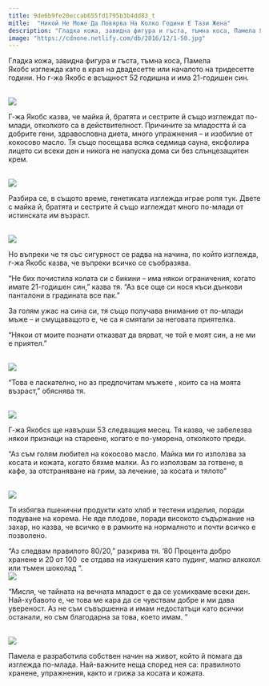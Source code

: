 ```yaml
---
title: 9de6b9fe20eccab655fd1795b3b4dd83_t
mitle:  "Никой Не Може Да Повярва На Колко Години Е Тази Жена"
description: "Гладка кожа, завидна фигура и гъста, тъмна коса, Памела Якобс изглежда като в края на двадесетте или началото на тридесетте години. Но г-жа Якобс е всъщност 52 годишн�"
image: "https://cdnone.netlify.com/db/2016/12/1-50.jpg"
---
```


 <p>Гладка кожа, завидна фигура и гъста, тъмна коса, Памела Якобс изглежда като в края на двадесетте или началото на тридесетте години. Но г-жа Якобс е всъщност 52 годишна и има 21-годишен син.</p>       <p> <br/><img src="https://cdnone.netlify.com/db/2016/12/1-50.jpg"/><br/></p> <p>Г-жа Якобс казва, че майка й, братята и сестрите й също изглеждат по-млади, отколкото са в действителност. Причините за младостта й са добрите гени, здравословна диета, много упражнения – и изобилие от кокосово масло. Тя също посещава всяка седмица сауна, ексфолира лицето си всеки ден и никога не напуска дома си без слънцезащитен крем.</p>  <p> <br/><img src="https://cdnone.netlify.com/db/2016/12/2-27.jpg"/><br/></p>      <p>Разбира се, в същото време, генетиката изглежда играе роля тук. Двете с майка й, братята и сестрите й също изглеждат много по-млади от истинската им възраст.</p> <p> <br/><img src="https://cdnone.netlify.com/db/2016/12/3-48.jpg"/><br/></p> <p>Но въпреки че тя със сигурност се радва на начина, по който изглежда, г-жа Якобс казва, че въпреки всичко се съобразява.</p> <p>“Не бих почистила колата си с бикини – има някои ограничения, когато имате 21-годишен син,” казва тя. “Аз все още си нося къси дънкови панталони в градината все пак.”</p>       <p>За голям ужас на сина си, тя също получава внимание от по-млади мъже – и смущаващото е, че са я смятали за неговата приятелка.</p> <p>“Някои от моите познати отказват да вярват, че той е моят син, а не ми е приятел.”</p> <p> <br/><img src="https://cdnone.netlify.com/db/2016/12/4-50.jpg"/><br/></p> <p>“Това е ласкателно, но аз предпочитам мъжете , които са на моята възраст,” обяснява тя.</p> <p> <br/><img src="https://cdnone.netlify.com/db/2016/12/5-48.jpg"/><br/></p> <p>Г-жа Якобсs ще навърши 53 следващия месец. Тя казва, че забелезва някои признаци на стареене, когато е по-уморена, отколкото преди.</p>       <p>“Аз съм голям любител на кокосово масло. Майка ми го използва за косата и кожата, когато бяхме малки. Аз го използвам за готвене, в кафе, за отстраняване на грим, за лечение, за косата и тялото”</p> <p> <br/><img src="https://cdnone.netlify.com/db/2016/12/6-49.jpg"/><br/></p> <p>Тя избягва пшенични продукти като хляб и тестени изделия, поради подуване на корема. Не яде плодове, поради високото съдържание на захар, но казва, че всичко е в рамките на нормалното и почти всичко е позволено.</p> <p>“Аз следвам правилото 80/20,” разкрива тя. ’80 Процента добро хранене и 20 от 100  се отдава на изкушения като пудинг, малко алкохол или тъмен шоколад “. <br/><img src="https://cdnone.netlify.com/db/2016/12/7-43.jpg"/><br/></p>      <p>“Мисля, че тайната на вечната младост е да се усмихваме всеки ден. Най-хубавото е, че това ме кара да се чувствам добре и ми дава увереност. Аз не съм съвършенна и имам недостатъци като всички останали, но съм благодарна за това, което имам. ”</p>  <p> <br/><img src="https://cdnone.netlify.com/db/2016/12/8-44.jpg"/><br/></p> <p>Памела е разработила собствен начин на живот, който й помага да изглежда по-млада. Най-важните неща според нея са: правилното хранене, упражнения, както и грижа за косата и кожата.</p>       